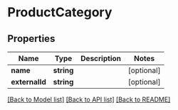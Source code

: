 # ProductCategory

## Properties
Name | Type | Description | Notes
------------ | ------------- | ------------- | -------------
**name** | **string** |  | [optional] 
**externalId** | **string** |  | [optional] 

[[Back to Model list]](../../README.md#documentation-for-models) [[Back to API list]](../../README.md#documentation-for-api-endpoints) [[Back to README]](../../README.md)

